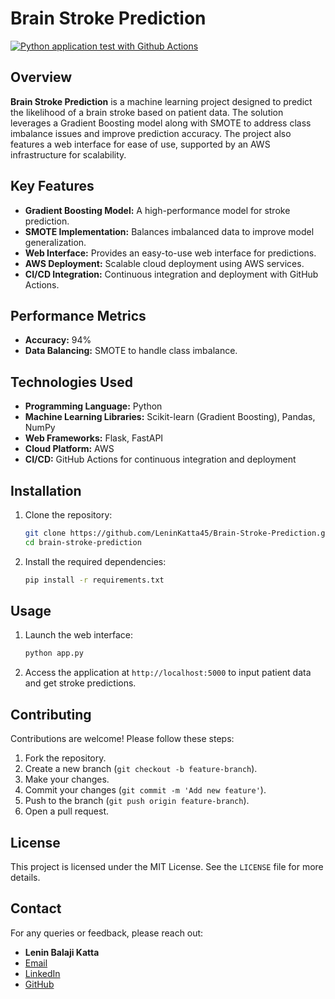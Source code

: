 # Brain Stroke Prediction
[![Python application test with Github Actions](https://github.com/LeninKatta45/Brain-Stroke-Prediction/actions/workflows/main.yml/badge.svg)](https://github.com/LeninKatta45/Brain-Stroke-Prediction/actions/workflows/main.yml)

## Overview

**Brain Stroke Prediction** is a machine learning project designed to predict the likelihood of a brain stroke based on patient data. The solution leverages a Gradient Boosting model along with SMOTE to address class imbalance issues and improve prediction accuracy. The project also features a web interface for ease of use, supported by an AWS infrastructure for scalability.

## Key Features

- **Gradient Boosting Model:** A high-performance model for stroke prediction.
- **SMOTE Implementation:** Balances imbalanced data to improve model generalization.
- **Web Interface:** Provides an easy-to-use web interface for predictions.
- **AWS Deployment:** Scalable cloud deployment using AWS services.
- **CI/CD Integration:** Continuous integration and deployment with GitHub Actions.

## Performance Metrics

- **Accuracy:** 94%
- **Data Balancing:** SMOTE to handle class imbalance.
  
## Technologies Used

- **Programming Language:** Python
- **Machine Learning Libraries:** Scikit-learn (Gradient Boosting), Pandas, NumPy
- **Web Frameworks:** Flask, FastAPI
- **Cloud Platform:** AWS
- **CI/CD:** GitHub Actions for continuous integration and deployment

## Installation

1. Clone the repository:

    ```bash
    git clone https://github.com/LeninKatta45/Brain-Stroke-Prediction.git
    cd brain-stroke-prediction
    ```

2. Install the required dependencies:

    ```bash
    pip install -r requirements.txt
    ```

## Usage

1. Launch the web interface:
    ```bash
    python app.py
    ```

2. Access the application at `http://localhost:5000` to input patient data and get stroke predictions.

## Contributing

Contributions are welcome! Please follow these steps:

1. Fork the repository.
2. Create a new branch (`git checkout -b feature-branch`).
3. Make your changes.
4. Commit your changes (`git commit -m 'Add new feature'`).
5. Push to the branch (`git push origin feature-branch`).
6. Open a pull request.

## License

This project is licensed under the MIT License. See the `LICENSE` file for more details.

## Contact

For any queries or feedback, please reach out:

- **Lenin Balaji Katta**
- [Email](mailto:leninbalaji45@gmail.com)
- [LinkedIn](https://www.linkedin.com/in/leninkatta)
- [GitHub](https://github.com/LeninKatta45)

